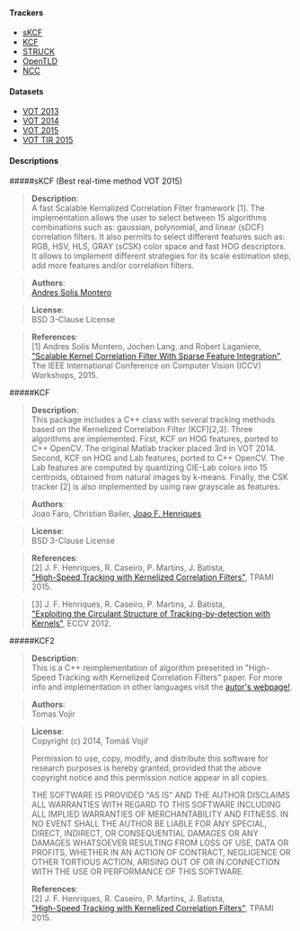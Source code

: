 #### Trackers
* [sKCF](#skcf)
* [KCF](#kcf)
* [STRUCK](#struck)
* [OpenTLD](#opentld)
* [NCC](#ncc)


#### Datasets

* [VOT 2013](http://www.votchallenge.net/vot2013/dataset.html)
* [VOT 2014](http://www.votchallenge.net/vot2014/dataset.html)
* [VOT 2015](http://www.votchallenge.net/vot2015/dataset.html)
* [VOT TIR 2015](http://www.votchallenge.net/vot2015/dataset.html)





#### Descriptions

#####sKCF (Best real-time method VOT 2015)
> <b>Description</b>:  
 A fast Scalable Kernalized Correlation Filter framework [1]. The implementation allows the user to select between 15 algorithms combinations such as: gaussian, polynomial, and linear (sDCF) correlation filters. It also permits to select different features such as: RGB, HSV, HLS, GRAY (sCSK) color space and fast HOG descriptors. It allows to implement different strategies for its scale estimation step, add more features and/or correlation filters.  
 
> <b>Authors</b>:   
[Andres Solis Montero](http://www.solism.ca)   

> <b>License</b>:   
BSD 3-Clause License  

> <b>References</b>:  
[1] Andres Solis Montero, Jochen Lang, and Robert Laganiere, ["Scalable Kernel Correlation Filter With Sparse Feature Integration"](http://www.cv-foundation.org/openaccess/content_iccv_2015_workshops/w14/html/Montero_Scalable_Kernel_Correlation_ICCV_2015_paper.html), The IEEE International Conference on Computer Vision (ICCV) Workshops, 2015.  

#####KCF
> <b>Description</b>:  
 This package includes a C++ class with several tracking methods based on the Kernelized Correlation Filter (KCF)[2,3]. Three algorithms are implemented. First, KCF on HOG features, ported to C++ OpenCV. The original Matlab tracker placed 3rd in VOT 2014. Second, KCF on HOG and Lab features, ported to C++ OpenCV. The Lab features are computed by quantizing CIE-Lab colors into 15 centroids, obtained from natural images by k-means. Finally, the CSK tracker [2] is also implemented by using raw grayscale as features.

> <b>Authors</b>:   
Joao Faro, Christian Bailer, [Joao F. Henriques](http://home.isr.uc.pt/~henriques/)

> <b>License</b>:   
BSD 3-Clause License  

> <b>References</b>:  
[2] J. F. Henriques, R. Caseiro, P. Martins, J. Batista,   
["High-Speed Tracking with Kernelized Correlation Filters"](), TPAMI 2015.

>[3] J. F. Henriques, R. Caseiro, P. Martins, J. Batista,   
["Exploiting the Circulant Structure of Tracking-by-detection with Kernels"](), ECCV 2012. 


#####KCF2
> <b>Description</b>:  
 This is a C++ reimplementation of algorithm presented in "High-Speed Tracking with Kernelized Correlation Filters" paper.
For more info and implementation in other languages visit the [autor's webpage!](http://home.isr.uc.pt/~henriques/circulant/).

> <b>Authors</b>:   
Tomas Vojir

> <b>License</b>:   
>Copyright (c) 2014, Tomáš Vojíř
>
>Permission to use, copy, modify, and distribute this software for research
>purposes is hereby granted, provided that the above copyright notice and 
>this permission notice appear in all copies.
>
>THE SOFTWARE IS PROVIDED "AS IS" AND THE AUTHOR DISCLAIMS ALL WARRANTIES
>WITH REGARD TO THIS SOFTWARE INCLUDING ALL IMPLIED WARRANTIES OF
>MERCHANTABILITY AND FITNESS. IN NO EVENT SHALL THE AUTHOR BE LIABLE FOR
>ANY SPECIAL, DIRECT, INDIRECT, OR CONSEQUENTIAL DAMAGES OR ANY DAMAGES
>WHATSOEVER RESULTING FROM LOSS OF USE, DATA OR PROFITS, WHETHER IN AN
>ACTION OF CONTRACT, NEGLIGENCE OR OTHER TORTIOUS ACTION, ARISING OUT OF
>OR IN CONNECTION WITH THE USE OR PERFORMANCE OF THIS SOFTWARE.
>
> <b>References</b>:  
[2] J. F. Henriques, R. Caseiro, P. Martins, J. Batista,   
["High-Speed Tracking with Kernelized Correlation Filters"](), TPAMI 2015.
